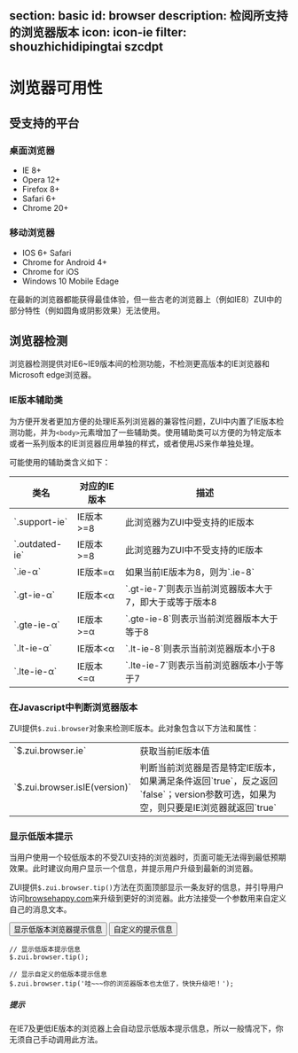 ﻿section: basic
id: browser
description: 检阅所支持的浏览器版本
icon: icon-ie
filter: shouzhichidipingtai szcdpt
---

# 浏览器可用性

## 受支持的平台

### 桌面浏览器

*   IE 8+
*   Opera 12+
*   Firefox 8+
*   Safari 6+
*   Chrome 20+

### 移动浏览器

*   IOS 6+ Safari
*   Chrome for Android 4+
*   Chrome for iOS
*   Windows 10 Mobile Edage

<div class="alert alert-warning-inverse">
  <p>在最新的浏览器都能获得最佳体验，但一些古老的浏览器上（例如IE8）ZUI中的部分特性（例如圆角或阴影效果）无法使用。</p>
</div>

## 浏览器检测

浏览器检测提供对IE6~IE9版本间的检测功能，不检测更高版本的IE浏览器和Microsoft edge浏览器。

### IE版本辅助类

为方便开发者更加方便的处理IE系列浏览器的兼容性问题，ZUI中内置了IE版本检测功能，并为`<body>`元素增加了一些辅助类。使用辅助类可以方便的为特定版本或者一系列版本的IE浏览器应用单独的样式，或者使用JS来作单独处理。

可能使用的辅助类含义如下：

<table class="table table-bordered">
  <thead>
    <tr>
      <th>类名</th>
      <th>对应的IE版本</th>
      <th>描述</th>
    </tr>
  </thead>
  <tbody>
    <tr>
      <td>`.support-ie`</td>
      <td>IE版本&gt;=8</td>
      <td>此浏览器为ZUI中受支持的IE版本</td>
    </tr>
    <tr>
      <td>`.outdated-ie`</td>
      <td>IE版本&gt;=8</td>
      <td>此浏览器为ZUI中不受支持的IE版本</td>
    </tr>
    <tr>
      <td>`.ie-α`</td>
      <td>IE版本=α</td>
      <td>如果当前IE版本为8，则为`.ie-8`</td>
    </tr>
    <tr>
      <td>`.gt-ie-α`</td>
      <td>IE版本&lt;α</td>
      <td>`.gt-ie-7`则表示当前浏览器版本大于7，即大于或等于版本8</td>
    </tr>
    <tr>
      <td>`.gte-ie-α`</td>
      <td>IE版本&gt;=α</td>
      <td>`.gte-ie-8`则表示当前浏览器版本大于等于8</td>
    </tr>
    <tr>
      <td>`.lt-ie-α`</td>
      <td>IE版本&lt;α</td>
      <td>`.lt-ie-8`则表示当前浏览器版本小于8</td>
    </tr>
    <tr>
      <td>`.lte-ie-α`</td>
      <td>IE版本&lt;=α</td>
      <td>`.lte-ie-7`则表示当前浏览器版本小于等于7</td>
    </tr>
  </tbody>
</table>

### 在Javascript中判断浏览器版本

ZUI提供`$.zui.browser`对象来检测IE版本。此对象包含以下方法和属性：

<table class="table table-bordered">
  <tbody>
    <tr>
      <td>`$.zui.browser.ie`</td>
      <td>获取当前IE版本值</td>
    </tr>
    <tr>
      <td>`$.zui.browser.isIE(version)`</td>
      <td>判断当前浏览器是否是特定IE版本，如果满足条件返回`true`，反之返回`false`；version参数可选，如果为空，则只要是IE浏览器就返回`true`</td>
    </tr>
  </tbody>
</table>

### 显示低版本提示

当用户使用一个较低版本的不受ZUI支持的浏览器时，页面可能无法得到最低预期效果。此时建议向用户显示一个信息，并提示用户升级到最新的浏览器。

ZUI提供`$.zui.browser.tip()`方法在页面顶部显示一条友好的信息，并引导用户访问[browsehappy.com](http://browsehappy.com/)来升级到更好的浏览器。此方法接受一个参数用来自定义自己的消息文本。

<div class="example">
  <button type="button" class="btn btn-primary show-low-version-tip">显示低版本浏览器提示信息</button>
  <button type="button" class="btn show-low-version-tip" data-content="哇~~~你的浏览器版本太低了，快快升级吧！">自定义的提示信息</button>
</div>

```
// 显示低版本提示信息
$.zui.browser.tip();

// 显示自定义的低版本提示信息
$.zui.browser.tip('哇~~~你的浏览器版本也太低了，快快升级吧！');
```

<div class="alert alert-primary-inverse">
  <h5>提示</h5>
  <p>在IE7及更低IE版本的浏览器上会自动显示低版本提示信息，所以一般情况下，你无须自己手动调用此方法。</p>
</div>

<script>
function afterPageLoad() {
    $('.show-low-version-tip').click(function(){
      $.zui.browser.tip($(this).data('content'));
    });
}
</script>
